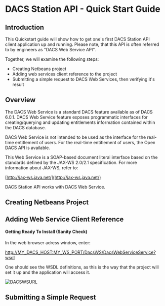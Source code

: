 # DACS Station API - Quick Start Guide


## Introduction

This Quickstart guide will show how to get one's first DACS Station API client application up and running.  Please note, that this API is often referred to by engineers as "DACS Web Service API".    

Together, we will examine the following steps: 

* Creating Netbeans project
* Adding web services client reference to the project
* Submitting a simple request to DACS Web Services, then verifying it's result 

 
## Overview

The DACS Web Service is a standard DACS feature available as of DACS 6.0.1.  DACS Web Service feature exposes programmatic interfaces for creating/querying and updating entitlements information contained within the DACS database. 

DACS Web Service is not intended to be used as the interface for the real-time entitlement of users. For the real-time entitlement of users, the Open DACS API is available.

This Web Service is a SOAP-based document literal interface based on the standards defined by the JAX-WS 2.0/2.1 specification. For more information about JAX-WS, refer to: 

[http://jax-ws.java.net/](http://jax-ws.java.net/)

DACS Station API works with DACS Web Service.


## Creating Netbeans Project


## Adding Web Service Client Reference

#### Getting Ready To Install (Sanity Check)

In the web browser adress window, enter:

[http://MY_DACS_HOST:MY_WS_PORT/DacsWS/DacsWebServiceService?wsdl](http://MY_DACS_HOST:MY_WS_PORT/DacsWS/DacsWebServiceService?wsdl)

One should see the WSDL definitions, as this is the way that the project will set it up and the application will access it.

![DACSWSURL](https://github.com/TR-API-Samples/Quickstart.DACSStationAPI/blob/master/DACSWSURL.gif)




## Submitting a Simple Request
